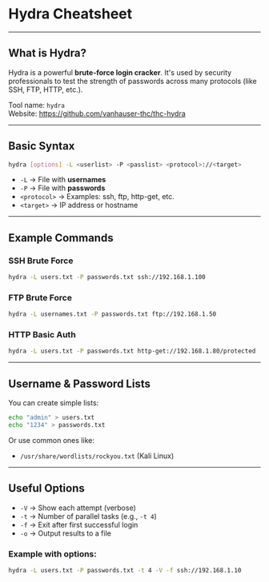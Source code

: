 # Hydra Cheatsheet

---

## What is Hydra?

Hydra is a powerful **brute-force login cracker**. It's used by security professionals to test the strength of passwords across many protocols (like SSH, FTP, HTTP, etc.).

Tool name: `hydra`  
Website: https://github.com/vanhauser-thc/thc-hydra

---

## Basic Syntax
```bash
hydra [options] -L <userlist> -P <passlist> <protocol>://<target>
```

- `-L` → File with **usernames**
- `-P` → File with **passwords**
- `<protocol>` → Examples: ssh, ftp, http-get, etc.
- `<target>` → IP address or hostname

---

## Example Commands

### SSH Brute Force
```bash
hydra -L users.txt -P passwords.txt ssh://192.168.1.100
```

### FTP Brute Force
```bash
hydra -L usernames.txt -P passwords.txt ftp://192.168.1.50
```

### HTTP Basic Auth
```bash
hydra -L users.txt -P passwords.txt http-get://192.168.1.80/protected
```

---

## Username & Password Lists

You can create simple lists:
```bash
echo "admin" > users.txt
echo "1234" > passwords.txt
```

Or use common ones like:
- `/usr/share/wordlists/rockyou.txt` (Kali Linux)

---

## Useful Options

- `-V` → Show each attempt (verbose)
- `-t` → Number of parallel tasks (e.g., `-t 4`)
- `-f` → Exit after first successful login
- `-o` → Output results to a file

### Example with options:
```bash
hydra -L users.txt -P passwords.txt -t 4 -V -f ssh://192.168.1.10
```
